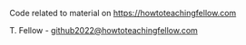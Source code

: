 Code related to material on https://howtoteachingfellow.com

T. Fellow - github2022@howtoteachingfellow.com
